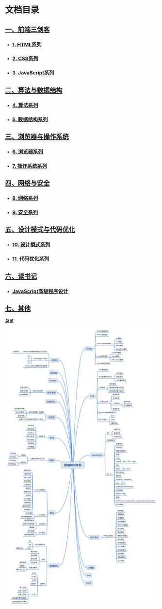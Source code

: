 # 文档目录

## [一、前端三剑客](./sidebar1/)

- ### [1. HTML系列](../html/)

- ### [2. CSS系列](../css/)

- ### [3. JavaScript系列](../js/)

## [二、算法与数据结构](./sidebar2/)

- ### [4. 算法系列](../algorithm/)

- ### [5. 数据结构系列](../data-structure/)

## [三、浏览器与操作系统](./sidebar3/)

- ### [6. 浏览器系列](../browser/)

- ### [7. 操作系统系列](../operating-system/)

## [四、网络与安全](./sidebar4/)

- ### [8. 网络系列](../network/)

- ### [9. 安全系列](../security/)

## [五、设计模式与代码优化](./sidebar5/)

- ### [10. 设计模式系列](../design-pattern/)

- ### [11. 代码优化系列](../optimization/)

## [六、读书记](../reading/)

- ### [JavaScript高级程序设计](../reading/advanced-programming/)

## [七、其他](./sidebar6/)

**总览**

![前端知识体系](/docs/.vuepress/public/knowledge.png)